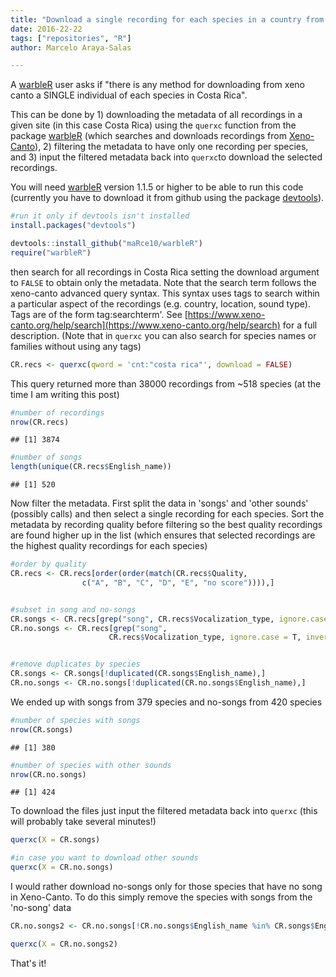 ```yaml
---
title: "Download a single recording for each species in a country from Xeno-Canto"
date: 2016-22-22
tags: ["repositories", "R"]
author: Marcelo Araya-Salas

---
```


A [warbleR](https://cran.r-project.org/package=warbleR) user asks if "there is any method for downloading from xeno canto a SINGLE individual of each species in Costa Rica".

This can be done by 1) downloading the metadata of all recordings in a given site (in this case Costa Rica) using the `querxc` function from the package [warbleR](https://cran.r-project.org/package=warbleR) (which searches and downloads recordings from [Xeno-Canto](https://www.xeno-canto.org)), 2) filtering the metadata to have only one recording per species, and 3) input the filtered metadata back into `querxc`to download the selected recordings.

You will need [warbleR](https://cran.r-project.org/package=warbleR) version 1.1.5 or higher to be able to run this code (currently you have to download it from github using the package [devtools](https://cran.r-project.org/package=devtools)).


```r
#run it only if devtools isn't installed
install.packages("devtools")

devtools::install_github("maRce10/warbleR")
require("warbleR")
```




then search for all recordings in Costa Rica setting the download argument to `FALSE` to obtain only the metadata. Note that the search term follows the xeno-canto advanced query syntax. This syntax uses tags to search within a particular aspect of the recordings (e.g. country, location, sound type). Tags are of the form tag:searchterm'. See [https://www.xeno-canto.org/help/search](https://www.xeno-canto.org/help/search) for a full description. (Note that in `querxc` you can also search for species names or families without using any tags)


```r
CR.recs <- querxc(qword = 'cnt:"costa rica"', download = FALSE)
```



This query returned more than 38000 recordings from ~518 species (at the time I am writing this post)


```r
#number of recordings
nrow(CR.recs)
```



```
## [1] 3874
```



```r
#number of songs
length(unique(CR.recs$English_name))
```



```
## [1] 520
```

Now filter the metadata. First split the data in 'songs' and 'other sounds' (possibly calls) and then select a single recording for each species. Sort the metadata by recording quality before filtering so the best quality recordings are found higher up in the list (which ensures that selected recordings are the highest quality recordings for each species)


```r
#order by quality
CR.recs <- CR.recs[order(order(match(CR.recs$Quality, 
                c("A", "B", "C", "D", "E", "no score")))),]


#subset in song and no-songs
CR.songs <- CR.recs[grep("song", CR.recs$Vocalization_type, ignore.case = T),]
CR.no.songs <- CR.recs[grep("song", 
                      CR.recs$Vocalization_type, ignore.case = T, invert = T),]


#remove duplicates by species
CR.songs <- CR.songs[!duplicated(CR.songs$English_name),]
CR.no.songs <- CR.no.songs[!duplicated(CR.no.songs$English_name),]
```

We ended up with songs from 379 species and no-songs from 420 species


```r
#number of species with songs
nrow(CR.songs)
```



```
## [1] 380
```



```r
#number of species with other sounds
nrow(CR.no.songs)
```



```
## [1] 424
```

To download the files just input the filtered metadata back into `querxc` (this will probably take several minutes!)


```r
querxc(X = CR.songs)

#in case you want to download other sounds
querxc(X = CR.no.songs)
```


I would rather download no-songs only for those species that have no song in Xeno-Canto. To do this simply remove the species with songs from the 'no-song' data


```r
CR.no.songs2 <- CR.no.songs[!CR.no.songs$English_name %in% CR.songs$English_name, ]

querxc(X = CR.no.songs2)
```

That's it!
